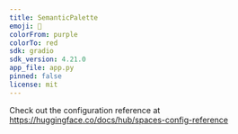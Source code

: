 ```yaml
---
title: SemanticPalette
emoji: 🐢
colorFrom: purple
colorTo: red
sdk: gradio
sdk_version: 4.21.0
app_file: app.py
pinned: false
license: mit
---
```


Check out the configuration reference at https://huggingface.co/docs/hub/spaces-config-reference

